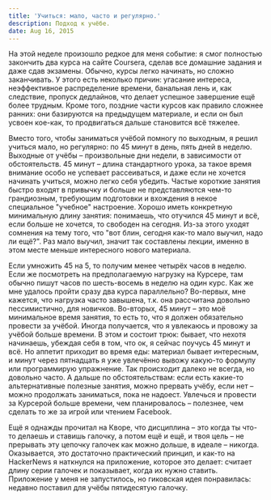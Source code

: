 ```yaml
---
title: 'Учиться: мало, часто и регулярно.'
description: Подход к учёбе.
date: Aug 16, 2015
---
```


На этой неделе произошло редкое для меня событие: я смог полностью закончить два курса на сайте Coursera, сделав все домашние задания и даже сдав экзамены. Обычно, курсы легко начинать, но сложно заканчивать. У этого есть неколько причин: угасание интереса, неэффективное распределение времени, банальная лень и, как следствие, пропуск дедлайнов, что делает успешное завершение ещё более трудным. Кроме того, поздние части курсов как правило сложнее ранних: они базируются на предыдущем материале, и если он был усвоен кое-как, то продвигаться дальше становится всё тяжелее.

Вместо того, чтобы заниматься учёбой помногу по выходным, я решил учиться мало, но регулярно: по 45 минут в день, пять дней в неделю. Выходные от учёбы – произвольные дни недели, в зависимости от обстоятельств. 45 минут – длина стандартного урока, за такое время внимание особо не успевает рассеиваться, и даже если не хочется начинать учиться, можно легко себя убедить. Частые короткие занятия быстро входят в привычку и больше не представляются чем-то грандиозным, требующим подготовки и вхождения в некое специальное "учебное" настроение. Хорошо иметь конкретную минимальную длину занятия: понимаешь, что отучился 45 минут и всё, если больше не хочется, то свободен на сегодня. Из-за этого уходят сомнения на тему того, что "вот блин, сегодня как-то мало выучил, надо ли ещё?". Раз мало выучил, значит так составлены лекции, именно в этом месте меньше интересного нового материала.

Если умножить 45 на 5, то получим менее четырёх часов в неделю. Если же посмотреть на предполагаемую нагрузку на Курсере, там обычно пишут часов по шесть-восемь в неделю на один курс. Как же мне удалось пройти сразу два курса параллельно? Во-первых, мне кажется, что нагрузка часто завышена, т.к. она рассчитана довольно пессимистично, для новичков. Во-вторых, 45 минут – это моё минимальное время занятия, то есть то, что я должен обязательно провести за учёбой. Иногда получается, что я увлекаюсь и провожу за учёбой больше времени. В этом и состоит трюк: бывает, что нехотя начинаешь, убеждая себя в том, что ок, я сейчас поучусь 45 минут и всё. Но аппетит приходит во время еды: материал бывает интересным, и минут через пятнадцать я уже увлечённо вывожу какую-то формулу или программирую упражнение. Так происходит далеко не всегда, но довольно часто. А дальше по обстоятельствам: если есть какие-то альтернативные полезные занятия, можно прервать учёбу, если нет – можно продолжать заниматься, пока не надоест. Увлечься и провести за Курсерой больше времени, чем планировалось – полезнее, чем сделать то же за игрой или чтением Facebook.

Ещё я однажды прочитал на Кворе, что дисциплина – это когда ты что-то делаешь и ставишь галочку, а потом ещё и ещё, и твоя цель – не прерывать эту цепочку галочек как можно дольше, в идеале – никогда. Оказывается, это достаточно практический принцип, и как-то на HackerNews я наткнулся на приложение, которое это делает: считает длину серии галочек и показывает, когда их нужно ставить. Приложение у меня не запустилось, но гиковская идея понравилась: недавно поставил для учёбы пятидесятую галочку.
